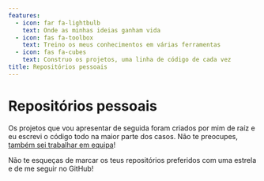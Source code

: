 ```yaml
---
features:
  - icon: far fa-lightbulb
    text: Onde as minhas ideias ganham vida
  - icon: fas fa-toolbox
    text: Treino os meus conhecimentos em várias ferramentas
  - icon: fas fa-cubes
    text: Construo os projetos, uma linha de código de cada vez
title: Repositórios pessoais
---
```


# Repositórios pessoais <i class="fas fa-medal"></i>

Os projetos que vou apresentar de seguida foram criados por mim de raíz e eu escrevi o código todo na maior parte dos casos. Não te preocupes, [também sei trabalhar em equipa][tw]!

Não te esqueças de marcar os teus repositórios preferidos com uma estrela e de me seguir no GitHub!

[tw]: #contributions
